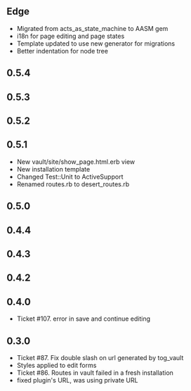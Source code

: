 Edge
----

* Migrated from acts_as_state_machine to AASM gem
* i18n for page editing and page states
* Template updated to use new generator for migrations
* Better indentation for node tree

0.5.4
----

0.5.3
----

0.5.2
----

0.5.1
----
* New vault/site/show_page.html.erb view
* New installation template
* Changed Test::Unit to ActiveSupport
* Renamed routes.rb to desert_routes.rb

0.5.0
----

0.4.4
----

0.4.3
----

0.4.2
----

0.4.0
----
* Ticket #107. error in save and continue editing

0.3.0
----
* Ticket #87. Fix double slash on url generated by tog_vault
* Styles applied to edit forms
* Ticket #86. Routes in vault failed in a fresh installation
* fixed plugin's URL, was using private URL 
